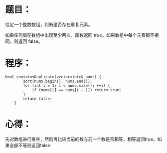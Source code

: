 # 题目：
给定一个整数数组，判断是否存在重复元素。

如果任何值在数组中出现至少两次，函数返回 true。如果数组中每个元素都不相同，则返回 false。
# 程序：
~~~
bool containsDuplicate(vector<int>& nums) {
        sort(nums.begin(), nums.end());
        for (int i = 1; i < nums.size(); ++i) {
            if (nums[i] == nums[i - 1]) return true;
        }
        return false;
    }
~~~
# 心得：
先对数组进行排序，然后再比较当前的数与前一个数是否相等，相等返回true，如果全部不等则返回false
